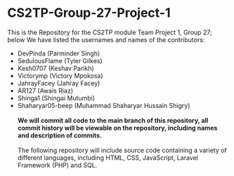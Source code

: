 # CS2TP-Group-27-Project-1

This is the Repository for the CS2TP module Team Project 1, Group 27; below We have listed the usernames and names of the contributors:
- DevPinda (Parminder Singh)
- SedulousFlame (Tyler Gilkes)
- Kesh0707 (Keshav Parikh)
- Victorymp (Victory Mpokosa)
- JahrayFacey (Jahray Facey)
- AR127 (Awais Riaz)
- Shinga1 (Shingai Mutumbi)
- Shaharyar05-beep (Muhammad Shaharyar Hussain Shigry)
<br></br>
<b>We will commit all code to the main branch of this repository, all commit history will be viewable on the repository, including names and description of commits.</b>
<br></br>
The following repository will include source code containing a variety of different languages, including HTML, CSS, JavaScript, Laravel Framework (PHP) and SQL.
